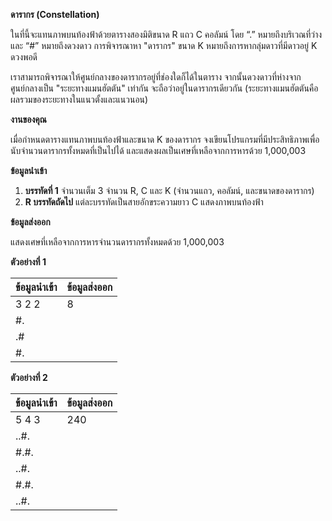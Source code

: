 **ดารากร (Constellation)**

ในที่นี้จะแทนภาพบนท้องฟ้าด้วยตารางสองมิติขนาด R แถว C คอลัมน์ โดย “.” หมายถึงบริเวณที่ว่าง และ “#” หมายถึงดวงดาว การพิจารณาหา "ดารากร" ขนาด K หมายถึงการหากลุ่มดาวที่มีดาวอยู่ K ดวงพอดี

เราสามารถพิจารณาให้ศูนย์กลางของดารากรอยู่ที่ช่องใดก็ได้ในตาราง จากนั้นดวงดาวที่ห่างจากศูนย์กลางเป็น "ระยะทางแมนฮัตตัน" เท่ากัน จะถือว่าอยู่ในดารากรเดียวกัน (ระยะทางแมนฮัตตันคือผลรวมของระยะทางในแนวตั้งและแนวนอน)

**งานของคุณ**

เมื่อกำหนดตารางแทนภาพบนท้องฟ้าและขนาด K ของดารากร จงเขียนโปรแกรมที่มีประสิทธิภาพเพื่อนับจำนวนดารากรทั้งหมดที่เป็นไปได้ และแสดงผลเป็นเศษที่เหลือจากการหารด้วย 1,000,003

**ข้อมูลนำเข้า**

1.  **บรรทัดที่ 1** จำนวนเต็ม 3 จำนวน R, C และ K (จำนวนแถว, คอลัมน์, และขนาดของดารากร)
2.  **R บรรทัดถัดไป** แต่ละบรรทัดเป็นสายอักขระความยาว C แสดงภาพบนท้องฟ้า

**ข้อมูลส่งออก**

แสดงเศษที่เหลือจากการหารจำนวนดารากรทั้งหมดด้วย 1,000,003

**ตัวอย่างที่ 1**

| ข้อมูลนำเข้า | ข้อมูลส่งออก |
| :--- | :--- |
| 3 2 2 | 8 |
| #. | |
| .# | |
| #. | |

**ตัวอย่างที่ 2**

| ข้อมูลนำเข้า | ข้อมูลส่งออก |
| :--- | :--- |
| 5 4 3 | 240 |
| ..#. | |
| #.#. | |
| ..#. | |
| #.#. | |
| ..#. | |